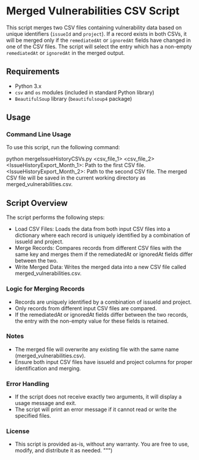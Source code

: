# Merged Vulnerabilities CSV Script

This script merges two CSV files containing vulnerability data based on unique identifiers (`issueId` and `project`). If a record exists in both CSVs, it will be merged only if the `remediatedAt` or `ignoredAt` fields have changed in one of the CSV files. The script will select the entry which has a non-empty `remediatedAt` or `ignoredAt` in the merged output.

## Requirements

- Python 3.x
- `csv` and `os` modules (included in standard Python library)
- `BeautifulSoup` library (`beautifulsoup4` package)

## Usage

### Command Line Usage

To use this script, run the following command:

python mergeIssueHistoryCSVs.py <csv_file_1> <csv_file_2>
<IssueHistoryExport_Month_1>: Path to the first CSV file.
<IssueHistoryExport_Month_2>: Path to the second CSV file.
The merged CSV file will be saved in the current working directory as merged_vulnerabilities.csv.


## Script Overview
The script performs the following steps:

- Load CSV Files: Loads the data from both input CSV files into a dictionary where each record is uniquely identified by a combination of issueId and project.
- Merge Records: Compares records from different CSV files with the same key and merges them if the remediatedAt or ignoredAt fields differ between the two.
- Write Merged Data: Writes the merged data into a new CSV file called merged_vulnerabilities.csv.

### Logic for Merging Records
- Records are uniquely identified by a combination of issueId and project.
- Only records from different input CSV files are compared.
- If the remediatedAt or ignoredAt fields differ between the two records, the entry with the non-empty value for these fields is retained.

### Notes
- The merged file will overwrite any existing file with the same name (merged_vulnerabilities.csv).
- Ensure both input CSV files have issueId and project columns for proper identification and merging.

### Error Handling
- If the script does not receive exactly two arguments, it will display a usage message and exit.
- The script will print an error message if it cannot read or write the specified files.

### License
- This script is provided as-is, without any warranty. You are free to use, modify, and distribute it as needed. """)

